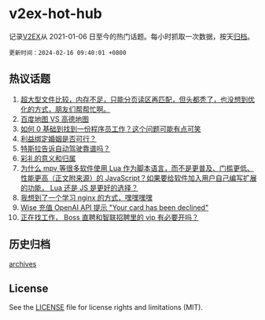 # v2ex-hot-hub

 记录[V2EX](https://www.v2ex.com/)从 2021-01-06 日至今的热门话题。每小时抓取一次数据，按天[归档](archives)。

`更新时间：2024-02-16 09:40:01 +0800`

## 热议话题

1. [超大型文件比较，内存不足，只能分页读区再匹配，但头都秃了，也没想到优化的方式，朋友们帮帮忙啊。](https://www.v2ex.com/t/1015733)
1. [百度地图 VS 高德地图](https://www.v2ex.com/t/1015695)
1. [如何 0 基础到找到一份程序员工作？这个问题可能有点可笑](https://www.v2ex.com/t/1015757)
1. [利益绑定婚姻是否可行？](https://www.v2ex.com/t/1015705)
1. [特斯拉告诉自动驾驶靠谱吗？](https://www.v2ex.com/t/1015687)
1. [彩礼的意义和归属](https://www.v2ex.com/t/1015780)
1. [为什么 mpv 等很多软件使用 Lua 作为脚本语言，而不是更普及、门槛更低、性能更高（正文附来源）的 JavaScript？如果要给软件加入用户自己编写扩展的功能， Lua 还是 JS 是更好的选择？](https://www.v2ex.com/t/1015740)
1. [我想到了一个学习 nginx 的方式，嘿嘿嘿嘿](https://www.v2ex.com/t/1015701)
1. [Wise 充值 OpenAI API 提示 "Your card has been declined"](https://www.v2ex.com/t/1015685)
1. [正在找工作， Boss 直聘和智联招聘里的 vip 有必要开吗？](https://www.v2ex.com/t/1015720)

## 历史归档

[archives](archives)

## License

See the [LICENSE](LICENSE) file for license rights and limitations (MIT).
